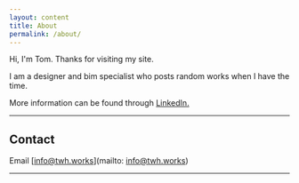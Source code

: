 ```yaml
---
layout: content
title: About
permalink: /about/
---
```

Hi, I'm Tom. Thanks for visiting my site.

I am a designer and bim specialist who posts random works when I have the time. 

More information can be found through <a href="https://www.linkedin.com/" data-network="LinkedIn" data-proofer-ignore>LinkedIn.</a>

----

## Contact
Email [info@twh.works](mailto: info@twh.works)

----

